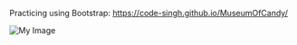 Practicing using Bootstrap: https://code-singh.github.io/MuseumOfCandy/

![My Image](https://github.com/Code-Singh/MuseumOfCandy/blob/main/Screenshot.png)
